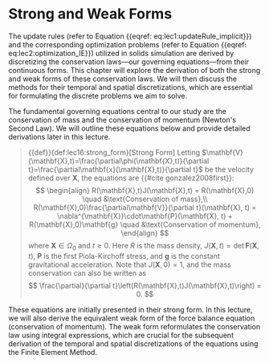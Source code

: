 # Strong and Weak Forms

The update rules (refer to Equation {{eqref: eq:lec1:updateRule_implicit}}) and the corresponding optimization problems (refer to Equation {{eqref: eq:lec2:optimization_IE}}) utilized in solids simulation are derived by discretizing the conservation laws—our governing equations—from their continuous forms. This chapter will explore the derivation of both the strong and weak forms of these conservation laws. We will then discuss the methods for their temporal and spatial discretizations, which are essential for formulating the discrete problems we aim to solve.

The fundamental governing equations central to our study are the conservation of mass and the conservation of momentum (Newton's Second Law). We will outline these equations below and provide detailed derivations later in this lecture.

> {{def}}{def:lec16:strong_form}[Strong Form]
> Letting $\mathbf{V}(\mathbf{X},t)=\frac{\partial\phi(\mathbf{X},t)}{\partial t}=\frac{\partial\mathbf{x}(\mathbf{X},t)}{\partial t}$ be the velocity defined over $\mathbf{X}$, the equations are {{#cite gonzalez2008first}}:
$$
\begin{align}
    R(\mathbf{X},t)J(\mathbf{X},t) = R(\mathbf{X},0) \quad &\text{Conservation of mass},\\
    R(\mathbf{X},0)\frac{\partial\mathbf{V}}{\partial t}(\mathbf{X}, t) = \nabla^{\mathbf{X}}\cdot\mathbf{P}(\mathbf{X}, t) + R(\mathbf{X},0)\mathbf{g}
    \quad &\text{Conservation of momentum},
\end{align}
$$
> where $\mathbf{X}\in\Omega_0$ and $t\geq 0$. Here $R$ is the mass density, $J(\mathbf{X}, t) = \det{\mathbf{F}(\mathbf{X}, t)}$, $\mathbf{P}$ is the first Piola-Kirchoff stress, and $\mathbf{g}$ is the constant gravitational acceleration. Note that $J(\mathbf{X}, 0) = 1$, and the mass conservation can also be written as
$$
\frac{\partial}{\partial t}\left(R(\mathbf{X},t)J(\mathbf{X},t)\right) = 0.
$$

These equations are initially presented in their strong form. In this lecture, we will also derive the equivalent weak form of the force balance equation (conservation of momentum). The weak form reformulates the conservation law using integral expressions, which are crucial for the subsequent derivation of the temporal and spatial discretizations of the equations using the Finite Element Method.


<!-- <p style="color:red">TODO: Discuss why not directly discretize the strong form?</p> -->
<!-- Remark in 16.3 -->